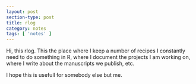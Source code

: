 ```yaml
---
layout: post
section-type: post
title: rlog
category: notes 
tags: [ 'notes' ]
---
```



Hi, this rlog. This the place where I keep a number of recipes I constantly need to do something in R, where I document the projects I am working on, where I write about the manuscripts we publish, etc.

I hope this is usefull for somebody else but me.
